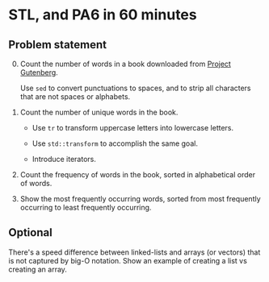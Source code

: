 # STL, and PA6 in 60 minutes

## Problem statement

0. Count the number of words in a book downloaded from [Project
   Gutenberg](https://www.gutenberg.org).

     Use `sed` to convert punctuations to spaces, and to strip all
     characters that are not spaces or alphabets.

1. Count the number of unique words in the book.

     - Use `tr` to transform uppercase letters into lowercase letters.

     - Use `std::transform` to accomplish the same goal.

     - Introduce iterators.

2. Count the frequency of words in the book, sorted in alphabetical
   order of words.

3. Show the most frequently occurring words, sorted from most frequently
   occurring to least frequently occurring.

## Optional

There's a speed difference between linked-lists and arrays (or vectors)
that is not captured by big-O notation. Show an example of creating a
list vs creating an array.

